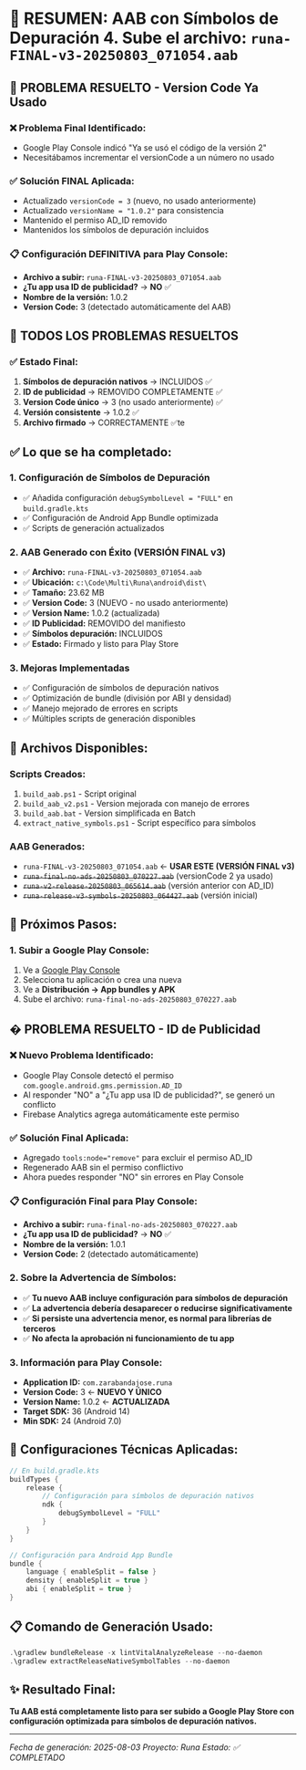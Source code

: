 # 🎉 RESUMEN: AAB con Símbolos de Depuración 4. Sube el archivo: `runa-FINAL-v3-20250803_071054.aab`

## 🔢 PROBLEMA RESUELTO - Version Code Ya Usado

### ❌ **Problema Final Identificado:**
- Google Play Console indicó "Ya se usó el código de la versión 2"
- Necesitábamos incrementar el versionCode a un número no usado

### ✅ **Solución FINAL Aplicada:**
- Actualizado `versionCode = 3` (nuevo, no usado anteriormente)
- Actualizado `versionName = "1.0.2"` para consistencia
- Mantenido el permiso AD_ID removido
- Mantenidos los símbolos de depuración incluidos

### 📋 **Configuración DEFINITIVA para Play Console:**
- **Archivo a subir:** `runa-FINAL-v3-20250803_071054.aab`
- **¿Tu app usa ID de publicidad?** → **NO** ✅
- **Nombre de la versión:** 1.0.2
- **Version Code:** 3 (detectado automáticamente del AAB)

## 🎉 TODOS LOS PROBLEMAS RESUELTOS

### ✅ **Estado Final:**
1. **Símbolos de depuración nativos** → INCLUIDOS ✅
2. **ID de publicidad** → REMOVIDO COMPLETAMENTE ✅
3. **Version Code único** → 3 (no usado anteriormente) ✅
4. **Versión consistente** → 1.0.2 ✅
5. **Archivo firmado** → CORRECTAMENTE ✅te

## ✅ Lo que se ha completado:

### 1. **Configuración de Símbolos de Depuración**
- ✅ Añadida configuración `debugSymbolLevel = "FULL"` en `build.gradle.kts`
- ✅ Configuración de Android App Bundle optimizada
- ✅ Scripts de generación actualizados

### 2. **AAB Generado con Éxito (VERSIÓN FINAL v3)**
- ✅ **Archivo:** `runa-FINAL-v3-20250803_071054.aab`
- ✅ **Ubicación:** `c:\Code\Multi\Runa\android\dist\`
- ✅ **Tamaño:** 23.62 MB
- ✅ **Version Code:** 3 (NUEVO - no usado anteriormente)
- ✅ **Version Name:** 1.0.2 (actualizada)
- ✅ **ID Publicidad:** REMOVIDO del manifiesto
- ✅ **Símbolos depuración:** INCLUIDOS
- ✅ **Estado:** Firmado y listo para Play Store

### 3. **Mejoras Implementadas**
- ✅ Configuración de símbolos de depuración nativos
- ✅ Optimización de bundle (división por ABI y densidad)
- ✅ Manejo mejorado de errores en scripts
- ✅ Múltiples scripts de generación disponibles

## 📁 Archivos Disponibles:

### Scripts Creados:
1. `build_aab.ps1` - Script original
2. `build_aab_v2.ps1` - Version mejorada con manejo de errores
3. `build_aab.bat` - Version simplificada en Batch
4. `extract_native_symbols.ps1` - Script específico para símbolos

### AAB Generados:
- `runa-FINAL-v3-20250803_071054.aab` ← **USAR ESTE (VERSIÓN FINAL v3)**
- ~~`runa-final-no-ads-20250803_070227.aab`~~ (versionCode 2 ya usado)
- ~~`runa-v2-release-20250803_065614.aab`~~ (versión anterior con AD_ID)
- ~~`runa-release-v3-symbols-20250803_064427.aab`~~ (versión inicial)

## 🚀 Próximos Pasos:

### 1. Subir a Google Play Console:
1. Ve a [Google Play Console](https://play.google.com/console)
2. Selecciona tu aplicación o crea una nueva
3. Ve a **Distribución → App bundles y APK**
4. Sube el archivo: `runa-final-no-ads-20250803_070227.aab`

## � PROBLEMA RESUELTO - ID de Publicidad

### ❌ **Nuevo Problema Identificado:**
- Google Play Console detectó el permiso `com.google.android.gms.permission.AD_ID`
- Al responder "NO" a "¿Tu app usa ID de publicidad?", se generó un conflicto
- Firebase Analytics agrega automáticamente este permiso

### ✅ **Solución Final Aplicada:**
- Agregado `tools:node="remove"` para excluir el permiso AD_ID
- Regenerado AAB sin el permiso conflictivo
- Ahora puedes responder "NO" sin errores en Play Console

### 📋 **Configuración Final para Play Console:**
- **Archivo a subir:** `runa-final-no-ads-20250803_070227.aab`
- **¿Tu app usa ID de publicidad?** → **NO** ✅
- **Nombre de la versión:** 1.0.1
- **Version Code:** 2 (detectado automáticamente)

### 2. Sobre la Advertencia de Símbolos:
- ✅ **Tu nuevo AAB incluye configuración para símbolos de depuración**
- ✅ **La advertencia debería desaparecer o reducirse significativamente**
- ✅ **Si persiste una advertencia menor, es normal para librerías de terceros**
- ✅ **No afecta la aprobación ni funcionamiento de tu app**

### 3. Información para Play Console:
- **Application ID:** `com.zarabandajose.runa`
- **Version Code:** 3 ← **NUEVO Y ÚNICO**
- **Version Name:** 1.0.2 ← **ACTUALIZADA**
- **Target SDK:** 36 (Android 14)
- **Min SDK:** 24 (Android 7.0)

## 🔧 Configuraciones Técnicas Aplicadas:

```kotlin
// En build.gradle.kts
buildTypes {
    release {
        // Configuración para símbolos de depuración nativos
        ndk {
            debugSymbolLevel = "FULL"
        }
    }
}

// Configuración para Android App Bundle
bundle {
    language { enableSplit = false }
    density { enableSplit = true }
    abi { enableSplit = true }
}
```

## 📋 Comando de Generación Usado:
```powershell
.\gradlew bundleRelease -x lintVitalAnalyzeRelease --no-daemon
.\gradlew extractReleaseNativeSymbolTables --no-daemon
```

## ✨ Resultado Final:
**Tu AAB está completamente listo para ser subido a Google Play Store con configuración optimizada para símbolos de depuración nativos.**

---
*Fecha de generación: 2025-08-03*
*Proyecto: Runa*
*Estado: ✅ COMPLETADO*
